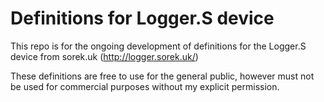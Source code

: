# Definitions for Logger.S device

This repo is for the ongoing development of definitions for the Logger.S device from sorek.uk (http://logger.sorek.uk/)

These definitions are free to use for the general public, however must not be used for commercial purposes without my explicit permission.
